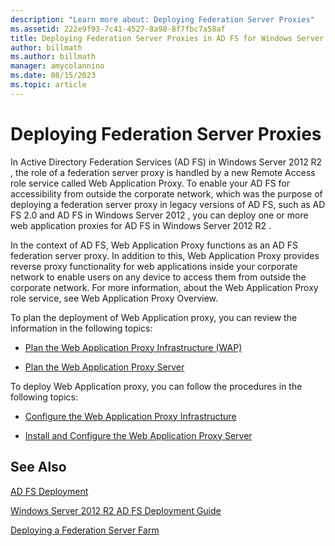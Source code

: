 ```yaml
---
description: "Learn more about: Deploying Federation Server Proxies"
ms.assetid: 222e9f93-7c41-4527-8a98-8f7fbc7a58af
title: Deploying Federation Server Proxies in AD FS for Windows Server 2012 R2
author: billmath
ms.author: billmath
manager: amycolannino
ms.date: 08/15/2023
ms.topic: article
---
```


# Deploying Federation Server Proxies

In Active Directory Federation Services \(AD FS\) in  Windows Server 2012 R2 , the role of a federation server proxy is handled by a new Remote Access role service called Web Application Proxy. To enable your AD FS for accessibility from outside the corporate network, which was the purpose of deploying a federation server proxy in legacy versions of AD FS, such as AD FS 2.0 and AD FS in  Windows Server 2012 , you can deploy one or more web application proxies for AD FS in  Windows Server 2012 R2 .

In the context of AD FS, Web Application Proxy functions as an AD FS federation server proxy. In addition to this, Web Application Proxy provides reverse proxy functionality for web applications inside your corporate network to enable users on any device to access them from outside the corporate network. For more information, about the Web Application Proxy role service, see Web Application Proxy Overview.

To plan the deployment of Web Application proxy, you can review the information in the following topics:

-   [Plan the Web Application Proxy Infrastructure (WAP)](/previous-versions/orphan-topics/ws.11/dn383648(v=ws.11))

-   [Plan the Web Application Proxy Server](/previous-versions/orphan-topics/ws.11/dn383647(v=ws.11))

To deploy Web Application proxy, you can follow the procedures in the following topics:

-   [Configure the Web Application Proxy Infrastructure](/previous-versions/windows/it-pro/windows-server-2012-R2-and-2012/dn383644(v=ws.11))

-   [Install and Configure the Web Application Proxy Server](/previous-versions/windows/it-pro/windows-server-2012-R2-and-2012/dn383662(v=ws.11))


## See Also

[AD FS Deployment](../../ad-fs/AD-FS-Deployment.md)

[Windows Server 2012 R2 AD FS Deployment Guide](../../ad-fs/deployment/Windows-Server-2012-R2-AD-FS-Deployment-Guide.md)

[Deploying a Federation Server Farm](../../ad-fs/deployment/Deploying-a-Federation-Server-Farm.md)

